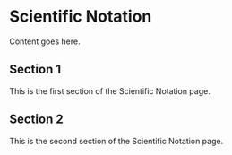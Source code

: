 # Scientific Notation

Content goes here.

## Section 1

This is the first section of the Scientific Notation page.

## Section 2

This is the second section of the Scientific Notation page.

